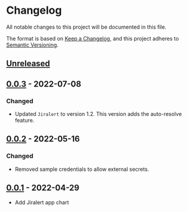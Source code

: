 # Changelog

All notable changes to this project will be documented in this file.

The format is based on [Keep a Changelog](https://keepachangelog.com/en/1.0.0/),
and this project adheres to [Semantic Versioning](https://semver.org/spec/v2.0.0.html).

## [Unreleased]

## [0.0.3] - 2022-07-08

### Changed

- Updated `Jiralert` to version 1.2. This version adds the auto-resolve feature.

## [0.0.2] - 2022-05-16

### Changed

- Removed sample credentials to allow external secrets.

## [0.0.1] - 2022-04-29

- Add Jiralert app chart

[Unreleased]: https://github.com/giantswarm/jiralert-app/compare/v0.0.3...HEAD
[0.0.3]: https://github.com/giantswarm/jiralert-app/compare/v0.0.2...v0.0.3
[0.0.2]: https://github.com/giantswarm/jiralert-app/compare/v0.0.1...v0.0.2
[0.0.1]: https://github.com/giantswarm/jiralert-app/releases/tag/v0.0.1

